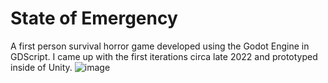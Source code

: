 # State of Emergency
 A first person survival horror game developed using the Godot Engine in GDScript. I came up with the first iterations circa late 2022 and prototyped inside of Unity.
![image](https://github.com/mathew1521/State-of-Emergency/assets/128736690/b5cc9c8e-6491-4fd3-b0cb-9807b146c417)
